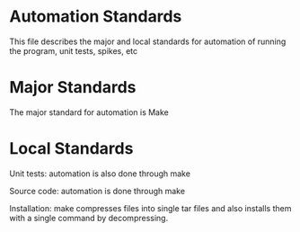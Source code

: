 # Automation Standards

This file describes the major and local standards for automation of running the program, unit tests, spikes, etc

# Major Standards
The major standard for automation is Make

# Local Standards

Unit tests: automation is also done through make

Source code: automation is done through make 

Installation: make compresses files into single tar files and also installs them with a single command by decompressing.
